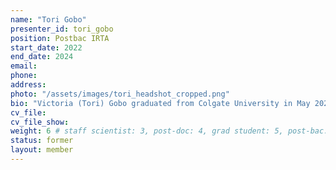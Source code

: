 ```yaml
---
name: "Tori Gobo" 
presenter_id: tori_gobo
position: Postbac IRTA
start_date: 2022
end_date: 2024
email: 
phone: 
address: 
photo: "/assets/images/tori_headshot_cropped.png"
bio: "Victoria (Tori) Gobo graduated from Colgate University in May 2022 with a major in neuroscience and a minor in computer science. While an undergraduate, Tori specialized in neuroscience research with an emphasis on computational methods of analysis. Particularly, her thesis project focused on developing a brain-supervised sparse coding network to investigate how the early visual system dynamically changes how it encodes information relative to a task. During Summer 2022, she joined SFIM as a Postbac IRTA to learn more about functional methods in research. Following the conclusion of her fellowship Tori plans on getting her PhD in computational neuroscience."
cv_file:
cv_file_show: 
weight: 6 # staff scientist: 3, post-doc: 4, grad student: 5, post-bac: 6
status: former
layout: member
---
```

